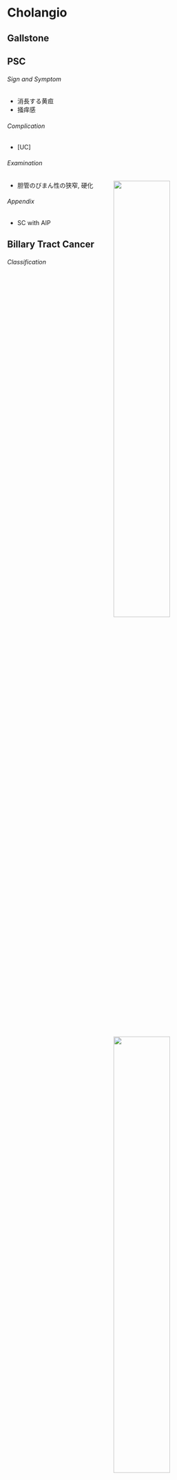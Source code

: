 <!--
Filename: 	Cholangio.md
Project: 	/Users/shume/Developer/mnemosyne/docs/MMB/docs/b_Hepa
Author: 	shumez <https://github.com/shumez>
Created: 	2019-04-03 17:17:4
Modified: 	2019-09-02 11:42:40
-----
Copyright (c) 2019 shumez
-->

# Cholangio

## Gallstone

<!-- <h6 id='gallstone-def'>Definition</h6> -->
<!-- <h6 id='gallstone-eti'>Etiology</h6> -->
<!-- <h6 id='gallstone-epi'>Epidemiology</h6> -->
<!-- <h6 id='gallstone-cls'>Classification</h6> -->
<!-- <h6 id='gallstone-sx'>Sign and Symptom</h6> -->
<!-- <h6 id='gallstone-cmp'>Complication</h6> -->
<!-- <h6 id='gallstone-ex'>Examination</h6> -->
<!-- <h6 id='gallstone-dx'>Diagnosis</h6> -->
<!-- <h6 id='gallstone-tx'>Treatment</h6> -->
<!-- <h6 id='gallstone-prg'>Prognosis</h6> -->
<!-- <h6 id='gallstone-app'>Appendix</h6> -->

## PSC

<!-- <h6 id='psc-def'>Definition</h6> -->
<!-- <h6 id='psc-eti'>Etiology</h6> -->
<!-- <h6 id='psc-epi'>Epidemiology</h6> -->
<!-- <h6 id='psc-cls'>Classification</h6> -->
<h6 id='psc-sx'>Sign and Symptom</h6>

* 消長する黄疸
* 掻痒感

<h6 id='psc-cmp'>Complication</h6>

* [UC]

<h6 id='psc-ex'>Examination</h6>

[![][img_PSC]][img_PSC]

* 胆管のびまん性の狭窄, 硬化

<!-- <h6 id='psc-dx'>Diagnosis</h6> -->
<!-- <h6 id='psc-tx'>Treatment</h6> -->
<!-- <h6 id='psc-prg'>Prognosis</h6> -->
<h6 id='psc-app'>Appendix</h6>

[![][img_IgG4RD]][img_IgG4RD]

* SC with AIP


## Billary Tract Cancer

<!-- <h6 id='billary_tract_cancer-def'>Definition</h6> -->
<!-- <h6 id='billary_tract_cancer-eti'>Etiology</h6> -->
<!-- <h6 id='billary_tract_cancer-epi'>Epidemiology</h6> -->
<h6 id='billary_tract_cancer-cls'>Classification</h6>

[![][img_billary_tract_cancer]][img_billary_tract_cancer]

<table>
</table>

<h6 id='billary_tract_cancer-sx'>Sign and Symptom</h6>

* **Courvoisier sign**
	* 無痛性の胆嚢腫大
	* 3管合流部以下の胆管閉塞

<!-- <h6 id='billary_tract_cancer-cmp'>Complication</h6> -->
<!-- <h6 id='billary_tract_cancer-ex'>Examination</h6> -->
<!-- <h6 id='billary_tract_cancer-dx'>Diagnosis</h6> -->
<!-- <h6 id='billary_tract_cancer-tx'>Treatment</h6> -->
<!-- <h6 id='billary_tract_cancer-prg'>Prognosis</h6> -->
<!-- <h6 id='billary_tract_cancer-app'>Appendix</h6> -->


## Gallbladder Cancer
<!-- **Definition** -->
<!-- *  -->
<!-- **Etiology** -->
<!-- *  -->
<!-- **Epidemiology** -->
<!-- *  -->
<!-- **Classification** -->
<!-- *  -->
<!-- **Sign and Symptom** -->
<!-- *  -->
<!-- **Association** -->
<!-- *  -->
<!-- **Examination** -->
<!-- *  -->
<!-- **Diagnosis** -->
<!-- *  -->
<!-- **Treatment** -->
<!-- *  -->
<!-- **Prognosis** -->
<!-- *  -->
<!-- **Appendix** -->
<!-- *  -->


## Cholangiocarcinoma

<!-- **Definition** -->
<!-- *  -->
<!-- **Etiology** -->
<!-- *  -->
<!-- **Epidemiology** -->
<!-- *  -->
<!-- **Classification** -->
<!-- *  -->
<!-- **Sign and Symptom** -->
<!-- *  -->
<!-- **Association** -->
<!-- *  -->
<!-- **Examination** -->
<!-- *  -->
<!-- **Diagnosis** -->
<!-- *  -->
<!-- **Treatment** -->
<!-- *  -->
<!-- **Prognosis** -->
<!-- *  -->
<!-- **Appendix** -->
<!-- *  -->


## Cancer of Papilla of Vater
<!-- **Definition** -->
<!-- *  -->
<!-- **Etiology** -->
<!-- *  -->
<!-- **Epidemiology** -->
<!-- *  -->
<!-- **Classification** -->
<!-- *  -->
<!-- **Sign and Symptom** -->
<!-- *  -->
<!-- **Association** -->
<!-- *  -->
<!-- **Examination** -->
<!-- *  -->
<!-- **Diagnosis** -->
<!-- *  -->
<!-- **Treatment** -->
<!-- *  -->
<!-- **Prognosis** -->
<!-- *  -->
<!-- **Appendix** -->
<!-- *  -->

## 

<!-- ## -->
<!-- <h6 id='-def'>Definition</h6> -->
<!-- <h6 id='-eti'>Etiology</h6> -->
<!-- <h6 id='-epi'>Epidemiology</h6> -->
<!-- <h6 id='-cls'>Classification</h6> -->
<!-- <h6 id='-sx'>Sign and Symptom</h6> -->
<!-- <h6 id='-cmp'>Complication</h6> -->
<!-- <h6 id='-ex'>Examination</h6> -->
<!-- <h6 id='-dx'>Diagnosis</h6> -->
<!-- <h6 id='-tx'>Treatment</h6> -->
<!-- <h6 id='-prg'>Prognosis</h6> -->
<!-- <h6 id='-app'>Appendix</h6> -->

<!-- [img_PSC]: ../img/b_Hepa/PSC.jpg -->
[img_PSC]: https://prod-images.static.radiopaedia.org/images/1335459/6964ef2828e978b45d46df706867d5_big_gallery.jpg
[img_IgG4RD]: https://image.slidesharecdn.com/aip-121007024205-phpapp02/95/autoimmune-pancreatitis-11-1024.jpg?cb=1408035648

[img_billary_tract_cancer]: ../img/b_Hepa/billary_tract_cancer.jpg

<style type="text/css">
	img{width: 51%; float: right;}
</style>